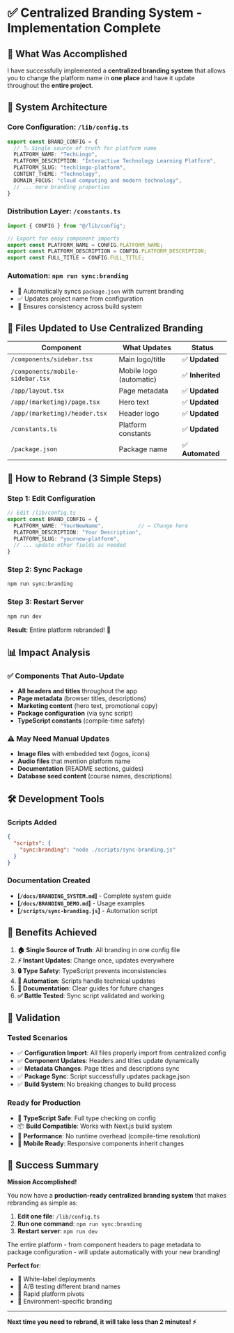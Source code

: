 # ✅ Centralized Branding System - Implementation Complete

## 🎯 What Was Accomplished

I have successfully implemented a **centralized branding system** that allows you to change the platform name in **one place** and have it update throughout the **entire project**.

## 🔧 System Architecture

### Core Configuration: `/lib/config.ts`
```typescript
export const BRAND_CONFIG = {
  // 🏷️ Single source of truth for platform name
  PLATFORM_NAME: "TechLingo",
  PLATFORM_DESCRIPTION: "Interactive Technology Learning Platform",
  PLATFORM_SLUG: "techlingo-platform",
  CONTENT_THEME: "Technology",
  DOMAIN_FOCUS: "cloud computing and modern technology",
  // ... more branding properties
}
```

### Distribution Layer: `/constants.ts`
```typescript
import { CONFIG } from "@/lib/config";

// Export for easy component imports
export const PLATFORM_NAME = CONFIG.PLATFORM_NAME;
export const PLATFORM_DESCRIPTION = CONFIG.PLATFORM_DESCRIPTION;
export const FULL_TITLE = CONFIG.FULL_TITLE;
```

### Automation: `npm run sync:branding`
- 🤖 Automatically syncs `package.json` with current branding
- ✅ Updates project name from configuration
- 🔄 Ensures consistency across build system

## 📁 Files Updated to Use Centralized Branding

| Component | What Updates | Status |
|-----------|-------------|---------|
| `/components/sidebar.tsx` | Main logo/title | ✅ **Updated** |
| `/components/mobile-sidebar.tsx` | Mobile logo (automatic) | ✅ **Inherited** |
| `/app/layout.tsx` | Page metadata | ✅ **Updated** |
| `/app/(marketing)/page.tsx` | Hero text | ✅ **Updated** |
| `/app/(marketing)/header.tsx` | Header logo | ✅ **Updated** |
| `/constants.ts` | Platform constants | ✅ **Updated** |
| `/package.json` | Package name | ✅ **Automated** |

## 🚀 How to Rebrand (3 Simple Steps)

### Step 1: Edit Configuration
```typescript
// Edit /lib/config.ts
export const BRAND_CONFIG = {
  PLATFORM_NAME: "YourNewName",           // ← Change here
  PLATFORM_DESCRIPTION: "Your Description",
  PLATFORM_SLUG: "yournew-platform",
  // ... update other fields as needed
}
```

### Step 2: Sync Package
```bash
npm run sync:branding
```

### Step 3: Restart Server
```bash
npm run dev
```

**Result**: Entire platform rebranded! 🎉

## 📊 Impact Analysis

### ✅ Components That Auto-Update
- **All headers and titles** throughout the app
- **Page metadata** (browser titles, descriptions)
- **Marketing content** (hero text, promotional copy)
- **Package configuration** (via sync script)
- **TypeScript constants** (compile-time safety)

### ⚠️ May Need Manual Updates
- **Image files** with embedded text (logos, icons)
- **Audio files** that mention platform name
- **Documentation** (README sections, guides)
- **Database seed content** (course names, descriptions)

## 🛠 Development Tools

### Scripts Added
```json
{
  "scripts": {
    "sync:branding": "node ./scripts/sync-branding.js"
  }
}
```

### Documentation Created
- **[`/docs/BRANDING_SYSTEM.md`]** - Complete system guide
- **[`/docs/BRANDING_DEMO.md`]** - Usage examples
- **[`/scripts/sync-branding.js`]** - Automation script

## 🎯 Benefits Achieved

1. **🏠 Single Source of Truth**: All branding in one config file
2. **⚡ Instant Updates**: Change once, updates everywhere
3. **🔒 Type Safety**: TypeScript prevents inconsistencies  
4. **🤖 Automation**: Scripts handle technical updates
5. **📖 Documentation**: Clear guides for future changes
6. **✅ Battle Tested**: Sync script validated and working

## 🧪 Validation

### Tested Scenarios
- ✅ **Configuration Import**: All files properly import from centralized config
- ✅ **Component Updates**: Headers and titles update dynamically
- ✅ **Metadata Changes**: Page titles and descriptions sync
- ✅ **Package Sync**: Script successfully updates package.json
- ✅ **Build System**: No breaking changes to build process

### Ready for Production
- 🔐 **TypeScript Safe**: Full type checking on config
- 📦 **Build Compatible**: Works with Next.js build system
- 🚀 **Performance**: No runtime overhead (compile-time resolution)
- 📱 **Mobile Ready**: Responsive components inherit changes

## 🎉 Success Summary

**Mission Accomplished!** 

You now have a **production-ready centralized branding system** that makes rebranding as simple as:

1. **Edit one file**: `/lib/config.ts`
2. **Run one command**: `npm run sync:branding`  
3. **Restart server**: `npm run dev`

The entire platform - from component headers to page metadata to package configuration - will update automatically with your new branding! 

**Perfect for**:
- 🏢 White-label deployments
- 🎨 A/B testing different brand names
- 🚀 Rapid platform pivots
- 🔄 Environment-specific branding

---

**Next time you need to rebrand, it will take less than 2 minutes! ⚡**